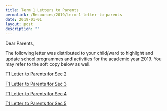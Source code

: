 ```yaml
---
title: Term 1 Letters to Parents
permalink: /Resources/2019/term-1-letter-to-parents
date: 2019-01-01
layout: post
description: ""
---
```

Dear Parents,

  

The following letter was distributed to your child/ward to highlight and update school programmes and activities for the academic year 2019. You may refer to the soft copy below as well.

  

[T1 Letter to Parents for Sec 2](https://www-bpghs-moe-edu-sg-admin.cwp.sg/qql/slot/u148/BPGHS%202019/Announcements%20&%20Updates/Term%201%20Letters%20to%20Parents/T1%20Letter%20to%20Parents%20for%20Sec%202%202019.pdf)  

[T1 Letter to Parents for Sec 3](https://www-bpghs-moe-edu-sg-admin.cwp.sg/qql/slot/u148/BPGHS%202019/Announcements%20&%20Updates/Term%201%20Letters%20to%20Parents/T1%20Letter%20to%20Parents%20for%20Sec%203%202019.pdf)  

[T1 Letter to Parents for Sec 4](https://www-bpghs-moe-edu-sg-admin.cwp.sg/qql/slot/u148/BPGHS%202019/Announcements%20&%20Updates/Term%201%20Letters%20to%20Parents/T1%20Letter%20to%20Parents%20for%20Sec%204%202019.pdf)  

[T1 Letter to Parents for Sec 5](https://www-bpghs-moe-edu-sg-admin.cwp.sg/qql/slot/u148/BPGHS%202019/Announcements%20&%20Updates/Term%201%20Letters%20to%20Parents/T1%20Letter%20to%20Parents%20for%20Sec%205%202019.pdf)